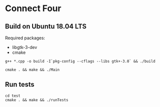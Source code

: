 # Connect Four

## Build on Ubuntu 18.04 LTS

Required packages:
* libgtk-3-dev
* cmake

```
g++ *.cpp -o build -I`pkg-config --cflags --libs gtk+-3.0` && ./build
```

```
cmake . && make && ./Main
```

## Run tests

```
cd test
cmake . && make && ./runTests
```
